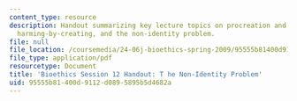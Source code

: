 ```yaml
---
content_type: resource
description: Handout summarizing key lecture topics on procreation and future people,
  harming-by-creating, and the non-identity problem.
file: null
file_location: /coursemedia/24-06j-bioethics-spring-2009/95555b81400d9112d0895895b5d4682a_MIT24_06Js09_handout12.pdf
file_type: application/pdf
resourcetype: Document
title: 'Bioethics Session 12 Handout: T he Non-Identity Problem'
uid: 95555b81-400d-9112-d089-5895b5d4682a
---
```


